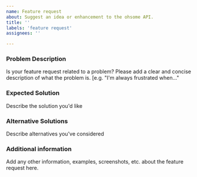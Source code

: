 ```yaml
---
name: Feature request
about: Suggest an idea or enhancement to the ohsome API.
title: ''
labels: 'feature request'
assignees: ''

---
```


### Problem Description
Is your feature request related to a problem? Please add a clear and concise description of what the problem is. [e.g. "I'm always frustrated when..."

### Expected Solution
Describe the solution you'd like

### Alternative Solutions
Describe alternatives you've considered

### Additional information
Add any other information, examples, screenshots, etc. about the feature request here.

